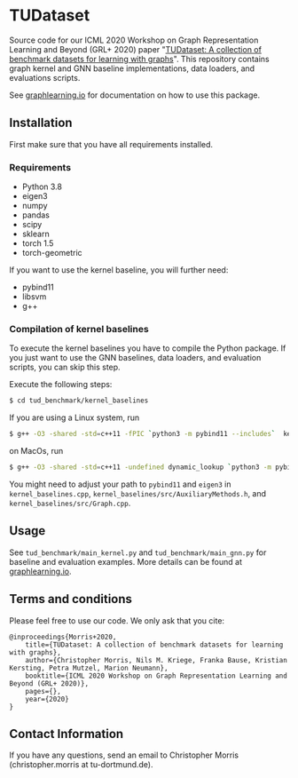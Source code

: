 # TUDataset

Source code for our ICML 2020 Workshop on Graph Representation Learning and Beyond (GRL+ 2020) paper "[TUDataset: A collection of benchmark datasets for learning with graphs](https://arxiv.org/abs/XXX.XXX)". This repository contains graph kernel and GNN baseline implementations, data loaders, and evaluations scripts.

See [graphlearning.io](http://www.graphlearning.io/) for documentation on how to use this package.




## Installation

First make sure that you have all requirements installed.
###  Requirements
- Python 3.8
- eigen3
- numpy
- pandas
- scipy
- sklearn
- torch 1.5
- torch-geometric

If you want to use the kernel baseline, you will further need:
- pybind11
- libsvm
- g++ 

### Compilation of kernel baselines
To execute the kernel baselines you have to compile the Python package. If you just want to use the GNN baselines, data loaders, and evaluation scripts, you can skip this step.

Execute the following steps: 
```Bash
$ cd tud_benchmark/kernel_baselines
```
If you are using a Linux system, run
```Bash
$ g++ -O3 -shared -std=c++11 -fPIC `python3 -m pybind11 --includes`  kernel_baselines.cpp src/*cpp -o ../kernel_baselines`python3-config --extension-suffix`
```
on MacOs, run
```Bash
$ g++ -O3 -shared -std=c++11 -undefined dynamic_lookup `python3 -m pybind11 --includes`  kernel_baselines.cpp src/*cpp -o ../kernel_baselines`python3-config --extension-suffix`
```

You might need to adjust your path to ``pybind11`` and ``eigen3`` in ``kernel_baselines.cpp``, 
``kernel_baselines/src/AuxiliaryMethods.h``, and ``kernel_baselines/src/Graph.cpp``. 


## Usage

See ``tud_benchmark/main_kernel.py`` and ``tud_benchmark/main_gnn.py`` for baseline and evaluation examples. More details can be found at [graphlearning.io](https://chrsmrrs.github.io/datasets/docs/documentation/).

## Terms and conditions
Please feel free to use our code. We only ask that you cite:

	@inproceedings{Morris+2020,
	    title={TUDataset: A collection of benchmark datasets for learning with graphs},
	    author={Christopher Morris, Nils M. Kriege, Franka Bause, Kristian Kersting, Petra Mutzel, Marion Neumann},
	    booktitle={ICML 2020 Workshop on Graph Representation Learning and Beyond (GRL+ 2020)},
	    pages={},
	    year={2020}
	}

## Contact Information
If you have any questions, send an email to Christopher Morris (christopher.morris at tu-dortmund.de).
